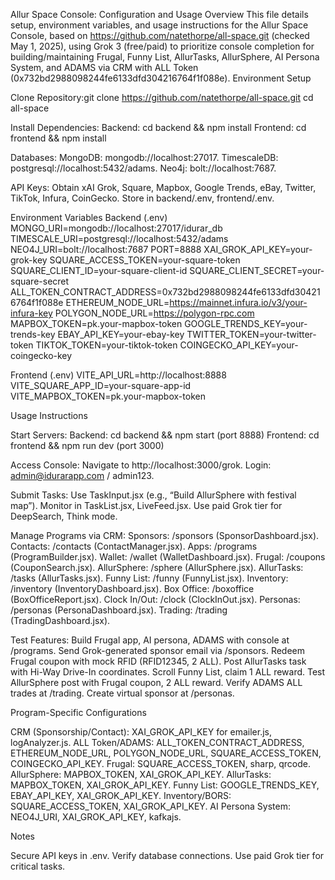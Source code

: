 Allur Space Console: Configuration and Usage
Overview
This file details setup, environment variables, and usage instructions for the Allur Space Console, based on https://github.com/natethorpe/all-space.git (checked May 1, 2025), using Grok 3 (free/paid) to prioritize console completion for building/maintaining Frugal, Funny List, AllurTasks, AllurSphere, AI Persona System, and ADAMS via CRM with ALL Token (0x732bd2988098244fe6133dfd304216764f1f088e).
Environment Setup

Clone Repository:git clone https://github.com/natethorpe/all-space.git
cd all-space


Install Dependencies:
Backend: cd backend && npm install
Frontend: cd frontend && npm install


Databases:
MongoDB: mongodb://localhost:27017.
TimescaleDB: postgresql://localhost:5432/adams.
Neo4j: bolt://localhost:7687.


API Keys:
Obtain xAI Grok, Square, Mapbox, Google Trends, eBay, Twitter, TikTok, Infura, CoinGecko.
Store in backend/.env, frontend/.env.



Environment Variables
Backend (.env)
MONGO_URI=mongodb://localhost:27017/idurar_db
TIMESCALE_URI=postgresql://localhost:5432/adams
NEO4J_URI=bolt://localhost:7687
PORT=8888
XAI_GROK_API_KEY=your-grok-key
SQUARE_ACCESS_TOKEN=your-square-token
SQUARE_CLIENT_ID=your-square-client-id
SQUARE_CLIENT_SECRET=your-square-secret
ALL_TOKEN_CONTRACT_ADDRESS=0x732bd2988098244fe6133dfd304216764f1f088e
ETHEREUM_NODE_URL=https://mainnet.infura.io/v3/your-infura-key
POLYGON_NODE_URL=https://polygon-rpc.com
MAPBOX_TOKEN=pk.your-mapbox-token
GOOGLE_TRENDS_KEY=your-trends-key
EBAY_API_KEY=your-ebay-key
TWITTER_TOKEN=your-twitter-token
TIKTOK_TOKEN=your-tiktok-token
COINGECKO_API_KEY=your-coingecko-key

Frontend (.env)
VITE_API_URL=http://localhost:8888
VITE_SQUARE_APP_ID=your-square-app-id
VITE_MAPBOX_TOKEN=pk.your-mapbox-token

Usage Instructions

Start Servers:
Backend: cd backend && npm start (port 8888)
Frontend: cd frontend && npm run dev (port 3000)


Access Console:
Navigate to http://localhost:3000/grok.
Login: admin@idurarapp.com / admin123.


Submit Tasks:
Use TaskInput.jsx (e.g., “Build AllurSphere with festival map”).
Monitor in TaskList.jsx, LiveFeed.jsx.
Use paid Grok tier for DeepSearch, Think mode.


Manage Programs via CRM:
Sponsors: /sponsors (SponsorDashboard.jsx).
Contacts: /contacts (ContactManager.jsx).
Apps: /programs (ProgramBuilder.jsx).
Wallet: /wallet (WalletDashboard.jsx).
Frugal: /coupons (CouponSearch.jsx).
AllurSphere: /sphere (AllurSphere.jsx).
AllurTasks: /tasks (AllurTasks.jsx).
Funny List: /funny (FunnyList.jsx).
Inventory: /inventory (InventoryDashboard.jsx).
Box Office: /boxoffice (BoxOfficeReport.jsx).
Clock In/Out: /clock (ClockInOut.jsx).
Personas: /personas (PersonaDashboard.jsx).
Trading: /trading (TradingDashboard.jsx).


Test Features:
Build Frugal app, AI persona, ADAMS with console at /programs.
Send Grok-generated sponsor email via /sponsors.
Redeem Frugal coupon with mock RFID (RFID12345, 2 ALL).
Post AllurTasks task with Hi-Way Drive-In coordinates.
Scroll Funny List, claim 1 ALL reward.
Test AllurSphere post with Frugal coupon, 2 ALL reward.
Verify ADAMS ALL trades at /trading.
Create virtual sponsor at /personas.



Program-Specific Configurations

CRM (Sponsorship/Contact): XAI_GROK_API_KEY for emailer.js, logAnalyzer.js.
ALL Token/ADAMS: ALL_TOKEN_CONTRACT_ADDRESS, ETHEREUM_NODE_URL, POLYGON_NODE_URL, SQUARE_ACCESS_TOKEN, COINGECKO_API_KEY.
Frugal: SQUARE_ACCESS_TOKEN, sharp, qrcode.
AllurSphere: MAPBOX_TOKEN, XAI_GROK_API_KEY.
AllurTasks: MAPBOX_TOKEN, XAI_GROK_API_KEY.
Funny List: GOOGLE_TRENDS_KEY, EBAY_API_KEY, XAI_GROK_API_KEY.
Inventory/BORS: SQUARE_ACCESS_TOKEN, XAI_GROK_API_KEY.
AI Persona System: NEO4J_URI, XAI_GROK_API_KEY, kafkajs.

Notes

Secure API keys in .env.
Verify database connections.
Use paid Grok tier for critical tasks.

